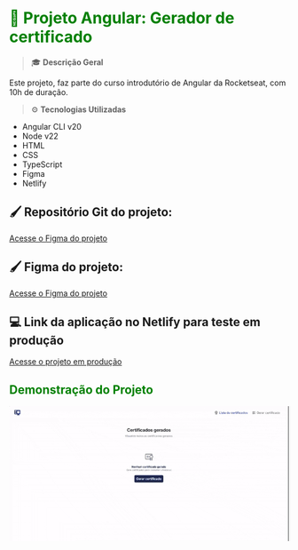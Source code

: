# <span style="color:green;">💼 **Projeto Angular: Gerador de certificado**</span>

> 🎓 **Descrição Geral**

Este projeto, faz parte do curso introdutório de Angular da Rocketseat, com 10h de duração.

> ⚙️ **Tecnologias Utilizadas**
- Angular CLI v20
- Node v22
- HTML
- CSS
- TypeScript
- Figma
- Netlify

## 🖌️ Repositório Git do projeto:
[Acesse o Figma do projeto](https://github.com/felipevalboeno/ProjectRCKTS-Angular-Certificate-Generator)

## 🖌️ Figma do projeto:
[Acesse o Figma do projeto](https://www.figma.com/pt-br/comunidade/file/1508905005736436009/gestao-de-certificados)

## 💻 Link da aplicação no Netlify para teste em produção
[Acesse o projeto em produção](https://geradorcertificadomalchika.netlify.app)

## <span style = "color:green">Demonstração do Projeto</span>

![Descrição do GIF](videos/gerador_certificado.gif)